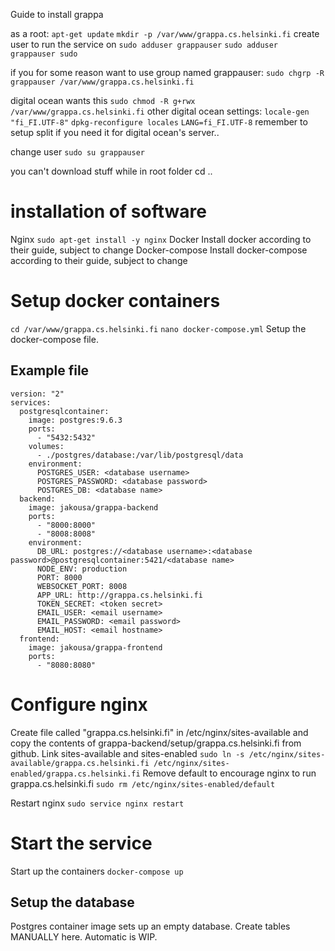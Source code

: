 Guide to install grappa

as a root:
`apt-get update`
`mkdir -p /var/www/grappa.cs.helsinki.fi`
create user to run the service on `sudo adduser grappauser`
`sudo adduser grappauser sudo`

if you for some reason want to use group named grappauser: `sudo chgrp -R grappauser /var/www/grappa.cs.helsinki.fi`

digital ocean wants this `sudo chmod -R g+rwx /var/www/grappa.cs.helsinki.fi`
other digital ocean settings:
`locale-gen "fi_FI.UTF-8"`
`dpkg-reconfigure locales`
`LANG=fi_FI.UTF-8`
remember to setup split if you need it for digital ocean's server..

change user `sudo su grappauser`

you can't download stuff while in root folder
cd ..

# installation of software
Nginx
`sudo apt-get install -y nginx`
Docker
 Install docker according to their guide, subject to change
Docker-compose
 Install docker-compose according to their guide, subject to change

# Setup docker containers
`cd /var/www/grappa.cs.helsinki.fi`
`nano docker-compose.yml`
Setup the docker-compose file.
## Example file

```
version: "2"
services:
  postgresqlcontainer:
    image: postgres:9.6.3
    ports:
      - "5432:5432"
    volumes:
      - ./postgres/database:/var/lib/postgresql/data
    environment:
      POSTGRES_USER: <database username>
      POSTGRES_PASSWORD: <database password>
      POSTGRES_DB: <database name>
  backend:
    image: jakousa/grappa-backend
    ports:
      - "8000:8000"
      - "8008:8008"
    environment:
      DB_URL: postgres://<database username>:<database password>@postgresqlcontainer:5421/<database name>
      NODE_ENV: production
      PORT: 8000
      WEBSOCKET_PORT: 8008
      APP_URL: http://grappa.cs.helsinki.fi
      TOKEN_SECRET: <token secret>
      EMAIL_USER: <email username>
      EMAIL_PASSWORD: <email password>
      EMAIL_HOST: <email hostname>
  frontend:
    image: jakousa/grappa-frontend
    ports:
      - "8080:8080"
```
# Configure nginx
Create file called "grappa.cs.helsinki.fi" in /etc/nginx/sites-available and copy the contents of 
grappa-backend/setup/grappa.cs.helsinki.fi from github.
Link sites-available and sites-enabled `sudo ln -s /etc/nginx/sites-available/grappa.cs.helsinki.fi /etc/nginx/sites-enabled/grappa.cs.helsinki.fi`
Remove default to encourage nginx to run grappa.cs.helsinki.fi `sudo rm /etc/nginx/sites-enabled/default`

Restart nginx `sudo service nginx restart`

# Start the service

Start up the containers `docker-compose up`

## Setup the database

Postgres container image sets up an empty database. Create tables MANUALLY here. Automatic is WIP. 